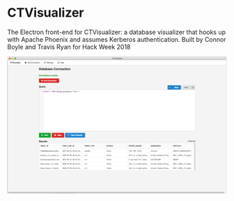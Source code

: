 # CTVisualizer

The Electron front-end for CTVisualizer: a database visualizer that hooks up with Apache Phoenix and assumes Kerberos authentication. Built by Connor Boyle and Travis Ryan for Hack Week 2018

![image](https://github.com/CTVisualizer/front-end/blob/master/screenshot.png)
